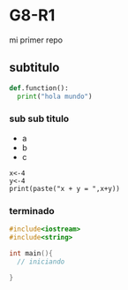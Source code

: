 # G8-R1
mi primer repo

## subtitulo


~~~python
def.function():
  print("hola mundo")
~~~

### sub sub titulo

* a
* b
* c

~~~
x<-4
y<-4
print(paste("x + y = ",x+y))
~~~

### terminado

~~~ cpp
#include<iostream>
#include<string>

int main(){
  // iniciando

}
~~~
